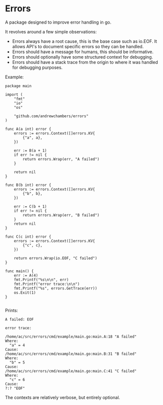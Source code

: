 # Errors

A package designed to improve error handling in go.

It revolves around a few simple observations:

- Errors always have a root cause, this is the base case such as io.EOF.
  It allows API's to document specific errors so they can be handled.
- Errors should have a message for humans, this should be informative.
- Errors should optionally have some structured context for debugging.
- Errors should have a stack trace from the origin to where it was handled for debugging
  purposes.


Example:
```
package main

import (
	"fmt"
	"io"
	"os"

	"github.com/andrewchambers/errors"
)

func A(a int) error {
	errors := errors.Context([]errors.KV{
		{"a", a},
	})

	err := B(a + 1)
	if err != nil {
		return errors.Wrap(err, "A failed")
	}

	return nil
}

func B(b int) error {
	errors := errors.Context([]errors.KV{
		{"b", b},
	})

	err := C(b + 1)
	if err != nil {
		return errors.Wrap(err, "B failed")
	}
	return nil
}

func C(c int) error {
	errors := errors.Context([]errors.KV{
		{"c", c},
	})

	return errors.Wrap(io.EOF, "C failed")
}

func main() {
	err := A(4)
	fmt.Printf("%s\n\n", err)
	fmt.Printf("error trace:\n\n")
	fmt.Printf("%s", errors.GetTrace(err))
	os.Exit(1)
}


```

Prints:

```
A failed: EOF

error trace:

/home/ac/src/errors/cmd/example/main.go:main.A:18 "A failed"
Where:
  "a" = 4
Cause:
/home/ac/src/errors/cmd/example/main.go:main.B:31 "B failed"
Where:
  "b" = 5
Cause:
/home/ac/src/errors/cmd/example/main.go:main.C:41 "C failed"
Where:
  "c" = 6
Cause:
?:? "EOF"
```

The contexts are relatively verbose, but entirely optional.